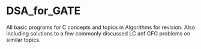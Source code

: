 # DSA_for_GATE
All basic programs for C concepts and topics in Algorithms for revision. Also including solutions to a few commonly discussed LC anf GFG problems on similar topics.
